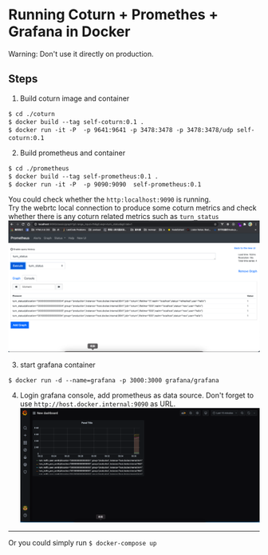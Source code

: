 # Running Coturn + Promethes + Grafana in Docker  
Warning: Don't use it directly on production.  

## Steps
1. Build coturn image and container
```
$ cd ./coturn
$ docker build --tag self-coturn:0.1 .
$ docker run -it -P  -p 9641:9641 -p 3478:3478 -p 3478:3478/udp self-coturn:0.1
```  

2. Build prometheus and container
```
$ cd ./prometheus
$ docker build --tag self-prometheus:0.1 .
$ docker run -it -P  -p 9090:9090  self-prometheus:0.1
```
You could check whether the `http:localhost:9090` is running.  
Try the webrtc local connection to produce some coturn metrics and check whether there is any coturn related metrics such as `turn_status`
![](image/turndata.png)  

3. start grafana container
```
$ docker run -d --name=grafana -p 3000:3000 grafana/grafana
```  

4. Login grafana console, add prometheus as data source. Don't forget to use `http://host.docker.internal:9090` as URL.  
![](image/grafana.png)

-------  

Or you could simply run `$ docker-compose up`